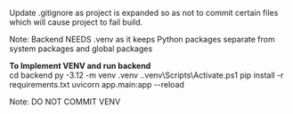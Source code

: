 Update .gitignore as project is expanded so as not to commit certain files which will cause project to fail build.

Note: Backend NEEDS .venv as it keeps Python packages separate from system packages and global packages

**To Implement VENV and run backend** <br>
cd backend
py -3.12 -m venv .venv
.\.venv\Scripts\Activate.ps1
pip install -r requirements.txt
uvicorn app.main:app --reload

Note: DO NOT COMMIT VENV
